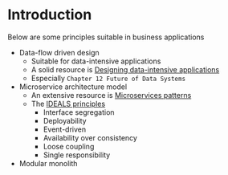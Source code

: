 # Introduction

Below are some principles suitable in business applications

* Data-flow driven design
  - Suitable for data-intensive applications
  - A solid resource is [Designing data-intensive applications](https://dataintensive.net/)
  - Especially `Chapter 12 Future of Data Systems`
* Microservice architecture model
  - An extensive resource is [Microservices patterns](https://microservices.io/book)
  - The [IDEALS principles](https://www.infoq.com/articles/microservices-design-ideals)
    - Interface segregation
    - Deployability
    - Event-driven
    - Availability over consistency
    - Loose coupling
    - Single responsibility
* Modular monolith
